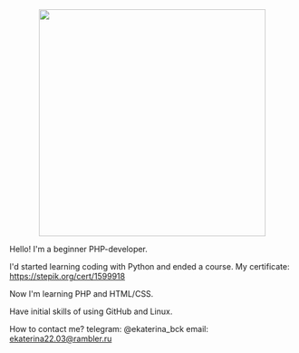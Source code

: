 
<div id="header" align="center">
  <img src="https://media.giphy.com/media/6SPT4vjEWBPjECMXwr/giphy.gif" width="400"/>
</div>

Hello! I'm a beginner PHP-developer. 

I'd started learning coding with Python and ended a course. My certificate: https://stepik.org/cert/1599918

Now I'm learning PHP and HTML/CSS.

Have initial skills of using GitHub and Linux.

How to contact me?
telegram: @ekaterina_bck
email: ekaterina22.03@rambler.ru
